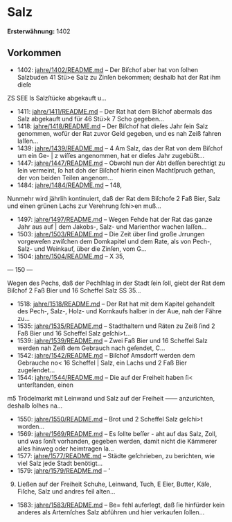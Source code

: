 # Salz

**Ersterwähnung:** 1402

## Vorkommen
- 1402: [jahre/1402/README.md](../jahre/1402/README.md) – Der
Biſchof aber hat von ſolhen Salzbuden 41 Stü>e Salz
zu Zinſen bekommen; deshalb hat der Rat ihm dieſe


ZS SEE ls
Salzſtücke abgekauft u...
- 1411: [jahre/1411/README.md](../jahre/1411/README.md) – Der Rat hat dem Biſchof abermals das Salz abgekauft
und für 46 Stü>k 7 Scho gegeben...
- 1418: [jahre/1418/README.md](../jahre/1418/README.md) – Der Biſchof hat dieſes Jahr ſein Salz genommen,
wofür der Rat zuvor Geld gegeben, und es nah Zeiß
fahren laſſen...
- 1439: [jahre/1439/README.md](../jahre/1439/README.md) – 4 Am Salz, das der Rat von dem Biſchof um ein Ge- |
z wiſſes angenommen, hat er dieſes Jahr zugebüßt...
- 1447: [jahre/1447/README.md](../jahre/1447/README.md) – Obwohl nun der Abt deſſen berechtigt zu ſein
vermeint, ſo hat doh der Biſchof hierin einen Machtſpruch
gethan, der von beiden Teilen angenom...
- 1484: [jahre/1484/README.md](../jahre/1484/README.md) – 148,

Nunmehr wird jährlih kontinuiert, daß der Rat dem
Biſchofe 2 Faß Bier, Salz und einen grünen Lachs zur
Verehrung ſchi>en muß...
- 1497: [jahre/1497/README.md](../jahre/1497/README.md) – Wegen Fehde hat der Rat das ganze Jahr aus auf |
dem Jakobs-, Salz- und Marienthor wachen laſſen...
- 1503: [jahre/1503/README.md](../jahre/1503/README.md) – Die Zeit über ſind große Jrrungen vorgeweſen
zwiſchen dem Domkapitel und dem Rate, als von Pech-,
Salz- und Weinkauf, über die Zinſen, vom G...
- 1504: [jahre/1504/README.md](../jahre/1504/README.md) – X 35,


— 150 —

Wegen des Pechs, daß der Pechſhlag in der Stadt
ſein ſoll, giebt der Rat dem Biſchof 2 Faß Bier und
16 Scheffel Salz SS 35...
- 1518: [jahre/1518/README.md](../jahre/1518/README.md) – Der Rat hat mit dem Kapitel gehandelt des Pech-,
Salz-, Holz- und Kornkaufs halber in der Aue, nah der
Fähre zu...
- 1535: [jahre/1535/README.md](../jahre/1535/README.md) – Stadthaltern und Räten zu Zeiß ſind 2 Faß Bier
und 16 Scheffel Salz geſchi>t...
- 1539: [jahre/1539/README.md](../jahre/1539/README.md) – Zwei Faß Bier und 16 Scheffel Salz werden nah
Zeiß dem Gebrauch nach geſendet, C...
- 1542: [jahre/1542/README.md](../jahre/1542/README.md) – Biſchof Amsdorff werden dem Gebrauche no< 16 Scheffel |
Salz, ein Lachs und 2 Faß Bier zugeſendet...
- 1544: [jahre/1544/README.md](../jahre/1544/README.md) – Die auf der Freiheit haben ſi< unterſtanden, einen


m5 Trödelmarkt mit Leinwand und Salz auf der Freiheit
—— anzurichten, deshalb ſolhes na...
- 1550: [jahre/1550/README.md](../jahre/1550/README.md) – Brot und 2 Scheffel Salz geſchi>t worden...
- 1569: [jahre/1569/README.md](../jahre/1569/README.md) – Es ſollte beſſer - aht auf das Salz, Zoll, und was
ſonſt vorhanden, gegeben werden, damit nicht die Kämmerer
alles hinweg oder heimtragen la...
- 1577: [jahre/1577/README.md](../jahre/1577/README.md) – Städte geſchrieben, zu berichten, wie viel Salz jede Stadt
benötigt...
- 1579: [jahre/1579/README.md](../jahre/1579/README.md) – '

9) Ließen auf der Freiheit Schuhe, Leinwand, Tuch,
E Eier, Butter, Käſe, Fiſche, Salz und andres feil
alten...
- 1583: [jahre/1583/README.md](../jahre/1583/README.md) – Be=
fehl auferlegt, daß ſie hinfürder kein anderes als Arternſches
Salz abführen und hier verkaufen ſollen...

